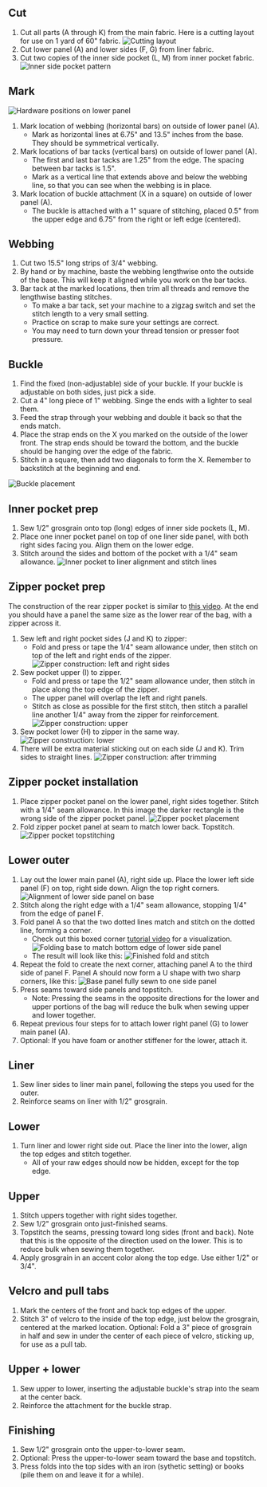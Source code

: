 

## Cut

1. Cut all parts (A through K) from the main fabric. Here is a cutting layout for use on 1 yard of 60" fabric.
![Cutting layout](images/pink_overview.png)
1. Cut lower panel (A) and lower sides (F, G) from liner fabric.
1. Cut two copies of the inner side pocket (L, M) from inner pocket fabric.
![Inner side pocket pattern](images/inner_pocket.svg)

## Mark

![Hardware positions on lower panel](images/base_panel_webbing.svg)

1. Mark location of webbing (horizontal bars) on outside of lower panel (A).
    * Mark as horizontal lines at 6.75" and 13.5" inches from the base. They should be symmetrical vertically.
1. Mark locations of bar tacks (vertical bars) on outside of lower panel (A).
    * The first and last bar tacks are 1.25" from the edge. The spacing between bar tacks is 1.5".
    * Mark as a vertical line that extends above and below the webbing line, so that you can see when the webbing is in place.
1. Mark location of buckle attachment (X in a square) on outside of lower panel (A).
    * The buckle is attached with a 1" square of stitching, placed 0.5" from the upper edge and 6.75" from the right or left edge (centered).

## Webbing

1. Cut two 15.5" long strips of 3/4" webbing.
1. By hand or by machine, baste the webbing lengthwise onto the outside of the base. This will keep it aligned while you work on the bar tacks.
1. Bar tack at the marked locations, then trim all threads and remove the lengthwise basting stitches.
    * To make a bar tack, set your machine to a zigzag switch and set the stitch length to a very small setting.
    * Practice on scrap to make sure your settings are correct.
    * You may need to turn down your thread tension or presser foot pressure.

## Buckle

1. Find the fixed (non-adjustable) side of your buckle. If your buckle is adjustable on both sides, just pick a side.
1. Cut a 4" long piece of 1" webbing. Singe the ends with a lighter to seal them.
1. Feed the strap through your webbing and double it back so that the ends match.
1. Place the strap ends on the X you marked on the outside of the lower front. The strap ends should be toward the bottom, and the buckle should be hanging over the edge of the fabric.
1. Stitch in a square, then add two diagonals to form the X. Remember to backstitch at the beginning and end.

![Buckle placement](images/buckle_installation_1.svg)

## Inner pocket prep

1. Sew 1/2" grosgrain onto top (long) edges of inner side pockets (L, M).
1. Place one inner pocket panel on top of one liner side panel, with both right sides facing you. Align them on the lower edge.
1. Stitch around the sides and bottom of the pocket with a 1/4" seam allowance.
![Inner pocket to liner alignment and stitch lines](images/attach_inner_pocket.svg)

## Zipper pocket prep

The construction of the rear zipper pocket is similar to [this video](https://www.youtube.com/watch?v=LYWDujbNWpo). At the end you should have a panel the same size as the lower rear of the bag, with a zipper across it.

1. Sew left and right pocket sides (J and K) to zipper: 
    * Fold and press or tape the 1/4" seam allowance under, then stitch on top of the left and right ends of the zipper.
![Zipper construction: left and right sides](images/zipper_construction_1.svg)
1. Sew pocket upper (I) to zipper.
    * Fold and press or tape the 1/2" seam allowance under, then stitch in place along the top edge of the zipper. 
    * The upper panel will overlap the left and right panels.
    * Stitch as close as possible for the first stitch, then stitch a parallel line another 1/4" away from the zipper for reinforcement.
![Zipper construction: upper](images/zipper_construction_2.svg)
1. Sew pocket lower (H) to zipper in the same way.
![Zipper construction: lower](images/zipper_construction_3.svg)
1. There will be extra material sticking out on each side (J and K). Trim sides to straight lines.
![Zipper construction: after trimming](images/zipper_construction_4.svg)

## Zipper pocket installation

1. Place zipper pocket panel on the lower panel, right sides together. Stitch with a 1/4" seam allowance. In this image the darker rectangle is the wrong side of the zipper pocket panel.
![Zipper pocket placement](images/attach_zipper_pocket.svg)
1. Fold zipper pocket panel at seam to match lower back. Topstitch.
![Zipper pocket topstitching](images/attach_zipper_pocket_2.svg)

## Lower outer
1. Lay out the lower main panel (A), right side up. Place the lower left side panel (F) on top, right side down. Align the top right corners.
![Alignment of lower side panel on base](images/align_lower_side_panel.svg)
1. Stitch along the right edge with a 1/4" seam allowance, stopping 1/4" from the edge of panel F.
1. Fold panel A so that the two dotted lines match and stitch on the dotted line, forming a corner.
    * Check out this boxed corner [tutorial video](https://www.youtube.com/watch?v=THtU74h0IZY) for a visualization.
![Folding base to match bottom edge of lower side panel](images/attach_lower_side_panel.svg)
    * The result will look like this:
![Finished fold and stitch](images/attach_lower_side_3d.svg)
1. Repeat the fold to create the next corner, attaching panel A to the third side of panel F. Panel A should now form a U shape with two sharp corners, like this:
![Base panel fully sewn to one side panel](images/attach_lower_side_3d_completed.svg)
1. Press seams toward side panels and topstitch.
    * Note: Pressing the seams in the opposite directions for the lower and upper portions of the bag will reduce the bulk when sewing upper and lower together.
1. Repeat previous four steps for to attach lower right panel (G) to lower main panel (A).
1. Optional: If you have foam or another stiffener for the lower, attach it.

## Liner

1. Sew liner sides to liner main panel, following the steps you used for the outer.
1. Reinforce seams on  liner with 1/2" grosgrain.

## Lower
1. Turn liner and lower right side out. Place the liner into the lower, align the top edges and stitch together.
    * All of your raw edges should now be hidden, except for the top edge.

## Upper

1. Stitch uppers together with right sides together.
1. Sew 1/2" grosgrain onto just-finished seams.
1. Topstitch the seams, pressing toward long sides (front and back). Note that this is the opposite of the direction used on the lower. This is to reduce bulk when sewing them together.
1. Apply grosgrain in an accent color along the top edge. Use either 1/2" or 3/4".

## Velcro and pull tabs

1. Mark the centers of the front and back top edges of the upper.
1. Stitch 3" of velcro to the inside of the top edge, just below the grosgrain, centered at the marked location. Optional: Fold a 3" piece of grosgrain in half and sew in under the center of each piece of velcro, sticking up, for use as a pull tab.

## Upper + lower
1. Sew upper to lower, inserting the adjustable buckle's strap into the seam at the center back.
1. Reinforce the attachment for the buckle strap.

## Finishing

1. Sew 1/2" grosgrain onto the upper-to-lower seam.
1. Optional: Press the upper-to-lower seam toward the base and topstitch.
1. Press folds into the top sides with an iron (sythetic setting) or books (pile them on and leave it for a while).
